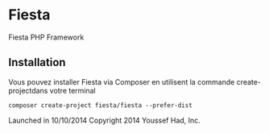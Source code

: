 # Fiesta
Fiesta PHP Framework

## Installation

Vous pouvez installer Fiesta via Composer en utilisent la commande create-projectdans votre terminal

	composer create-project fiesta/fiesta --prefer-dist

Launched in 10/10/2014
Copyright 2014 Youssef Had, Inc.
